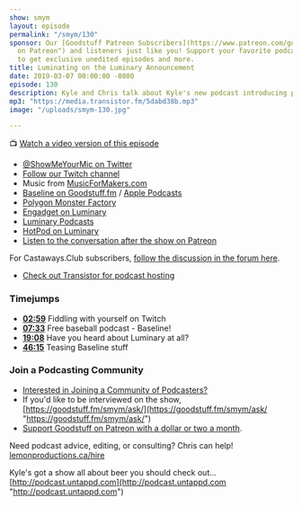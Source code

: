 ```yaml
---
show: smym
layout: episode
permalink: "/smym/130"
sponsor: Our [Goodstuff Patreon Subscribers](https://www.patreon.com/goodstuff "Goodstuff
  on Patreon") and listeners just like you! Support your favorite podcasts directly
  to get exclusive unedited episodes and more.
title: Luminating on the Luminary Announcement
date: 2019-03-07 00:00:00 -0800
episode: 130
description: Kyle and Chris talk about Kyle's new podcast introducing people (and Andrew) to basebll, Baseline. Then they get into the recent Luminary announcement and what they think it means for podcasting.
mp3: "https://media.transistor.fm/5dabd38b.mp3"
image: "/uploads/smym-130.jpg"

---
```

📺 [Watch a video version of this episode](https://www.youtube.com/watch?v=GsH11tIV1ps)

* [@ShowMeYourMic on Twitter](https://twitter.com/showmeyourmic)
* [Follow our Twitch channel](https://www.twitch.tv/gsfm)
* Music from [MusicForMakers.com](https://musicformakers.com)
* [Baseline on Goodstuff.fm](https://goodstuff.fm/baseline/) / [Apple Podcasts](https://itunes.apple.com/us/podcast/baseline/id1453462340?mt=2)
* [Polygon Monster Factory](https://www.polygon.com/monster-factory)
* [Engadget on Luminary](https://www.engadget.com/2019/03/04/luminary-media-subscription-podcast-network/)
* [Luminary Podcasts](https://luminarypodcasts.com/shows)
* [HotPod on Luminary](https://hotpodnews.com/enter-luminary/)
* [Listen to the conversation after the show on Patreon](https://www.patreon.com/posts/after-episode-25215357)

For Castaways.Club subscribers, [follow the discussion in the forum here](#).

* [Check out Transistor for podcast hosting](https://transistor.fm/?via=chris)

### Timejumps

* **[02:59](#t=02:59)** Fiddling with yourself on Twitch
* **[07:33](#t=07:33)** Free baseball podcast - Baseline!
* **[19:08](#t=19:08)** Have you heard about Luminary at all?
* **[46:15](#t=46:15)** Teasing Baseline stuff

### Join a Podcasting Community

* [Interested in Joining a Community of Podcasters?](https://mailchi.mp/ad73a5bdfab5/podcasting)
* If you'd like to be interviewed on the show, [https://goodstuff.fm/smym/ask/](https://goodstuff.fm/smym/ask/ "https://goodstuff.fm/smym/ask/")
* [Support Goodstuff on Patreon with a dollar or two a month](https://www.patreon.com/goodstuff).

Need podcast advice, editing, or consulting? Chris can help! [lemonproductions.ca/hire](https://lemonproductions.ca/hire)

Kyle's got a show all about beer you should check out... [http://podcast.untappd.com](http://podcast.untappd.com "http://podcast.untappd.com")